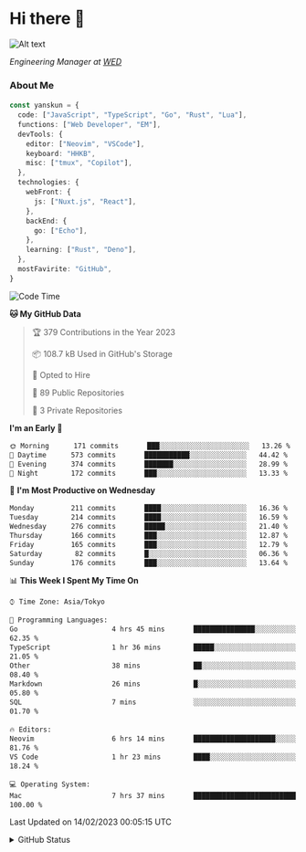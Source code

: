 # Hi there&nbsp;:wave:

![Alt text](https://spotify-recently-played-readme.vercel.app/api?user=31kynbuubkiu3r4qh4hjuaglhfay)

_Engineering Manager at [WED](https://github.com/wedinc)_

### About Me

```ts
const yanskun = {
  code: ["JavaScript", "TypeScript", "Go", "Rust", "Lua"],
  functions: ["Web Developer", "EM"],
  devTools: {
    editor: ["Neovim", "VSCode"],
    keyboard: "HHKB",
    misc: ["tmux", "Copilot"],
  },
  technologies: {
    webFront: {
      js: ["Nuxt.js", "React"],
    },
    backEnd: {
      go: ["Echo"],
    },
    learning: ["Rust", "Deno"],
  },
  mostFavirite: "GitHub",
}
```

<!--START_SECTION:waka-->
![Code Time](http://img.shields.io/badge/Code%20Time-156%20hrs%201%20min-blue)

**🐱 My GitHub Data** 

> 🏆 379 Contributions in the Year 2023
 > 
> 📦 108.7 kB Used in GitHub's Storage 
 > 
> 💼 Opted to Hire
 > 
> 📜 89 Public Repositories 
 > 
> 🔑 3 Private Repositories  
 > 
**I'm an Early 🐤** 

```text
🌞 Morning      171 commits       ███░░░░░░░░░░░░░░░░░░░░░░   13.26 % 
🌆 Daytime      573 commits       ███████████░░░░░░░░░░░░░░   44.42 % 
🌃 Evening      374 commits       ███████░░░░░░░░░░░░░░░░░░   28.99 % 
🌙 Night        172 commits       ███░░░░░░░░░░░░░░░░░░░░░░   13.33 % 

```
📅 **I'm Most Productive on Wednesday** 

```text
Monday         211 commits       ████░░░░░░░░░░░░░░░░░░░░░   16.36 % 
Tuesday        214 commits       ████░░░░░░░░░░░░░░░░░░░░░   16.59 % 
Wednesday      276 commits       █████░░░░░░░░░░░░░░░░░░░░   21.40 % 
Thursday       166 commits       ███░░░░░░░░░░░░░░░░░░░░░░   12.87 % 
Friday         165 commits       ███░░░░░░░░░░░░░░░░░░░░░░   12.79 % 
Saturday        82 commits       █░░░░░░░░░░░░░░░░░░░░░░░░   06.36 % 
Sunday         176 commits       ███░░░░░░░░░░░░░░░░░░░░░░   13.64 % 

```


📊 **This Week I Spent My Time On** 

```text
⌚︎ Time Zone: Asia/Tokyo

💬 Programming Languages: 
Go                       4 hrs 45 mins       ███████████████░░░░░░░░░░   62.35 % 
TypeScript               1 hr 36 mins        █████░░░░░░░░░░░░░░░░░░░░   21.05 % 
Other                    38 mins             ██░░░░░░░░░░░░░░░░░░░░░░░   08.40 % 
Markdown                 26 mins             █░░░░░░░░░░░░░░░░░░░░░░░░   05.80 % 
SQL                      7 mins              ░░░░░░░░░░░░░░░░░░░░░░░░░   01.70 % 

🔥 Editors: 
Neovim                   6 hrs 14 mins       ████████████████████░░░░░   81.76 % 
VS Code                  1 hr 23 mins        ████░░░░░░░░░░░░░░░░░░░░░   18.24 % 

💻 Operating System: 
Mac                      7 hrs 37 mins       █████████████████████████   100.00 % 

```


 Last Updated on 14/02/2023 00:05:15 UTC
<!--END_SECTION:waka-->

<details>
<summary>GitHub Status</summary>
<picture>
  <source media="(prefers-color-scheme: dark)" srcset="https://raw.githubusercontent.com/yanskun/yanskun/master/profile-summary-card-output/nord_dark/0-profile-details.svg">
 <img src="https://raw.githubusercontent.com/yanskun/yanskun/master/profile-summary-card-output/default/0-profile-details.svg">
</picture>
<br>
<picture>
  <source media="(prefers-color-scheme: dark)" srcset="https://raw.githubusercontent.com/yanskun/yanskun/master/profile-summary-card-output/nord_dark/1-repos-per-language.svg">
 <img src="https://raw.githubusercontent.com/yanskun/yanskun/master/profile-summary-card-output/default/1-repos-per-language.svg">
</picture>
<picture>
  <source media="(prefers-color-scheme: dark)" srcset="https://raw.githubusercontent.com/yanskun/yanskun/master/profile-summary-card-output/nord_dark/2-most-commit-language.svg">
 <img src="https://raw.githubusercontent.com/yanskun/yanskun/master/profile-summary-card-output/default/2-most-commit-language.svg">
</picture>
<br>
<picture>
  <source media="(prefers-color-scheme: dark)" srcset="https://raw.githubusercontent.com/yanskun/yanskun/master/profile-summary-card-output/nord_dark/3-stats.svg">
 <img src="https://raw.githubusercontent.com/yanskun/yanskun/master/profile-summary-card-output/default/3-stats.svg">
</picture>
<picture>
  <source media="(prefers-color-scheme: dark)" srcset="https://raw.githubusercontent.com/yanskun/yanskun/master/profile-summary-card-output/nord_dark/4-productive-time.svg">
 <img src="https://raw.githubusercontent.com/yanskun/yanskun/master/profile-summary-card-output/default/4-productive-time.svg">
</picture>
</details>
